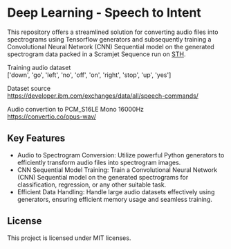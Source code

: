 # Deep Learning - Speech to Intent

This repository offers a streamlined solution for converting audio files into spectrograms using Tensorflow generators and subsequently training a Convolutional Neural Network (CNN) Sequential model on the generated spectrogram data packed in a Scramjet Sequence run on <a href= "https://github.com/scramjetorg/transform-hub" target = "_blank">STH</a>.

Training audio dataset<br/>
['down', 'go', 'left', 'no', 'off', 'on', 'right', 'stop', 'up', 'yes']

Dataset source<br/> 
https://developer.ibm.com/exchanges/data/all/speech-commands/

Audio convertion to PCM_S16LE Mono 16000Hz<br/>
https://convertio.co/opus-wav/

## Key Features

- Audio to Spectrogram Conversion: Utilize powerful Python generators to efficiently transform audio files into spectrogram images.
- CNN Sequential Model Training: Train a Convolutional Neural Network (CNN) Sequential model on the generated spectrograms for classification, regression, or any other suitable task.
- Efficient Data Handling: Handle large audio datasets effectively using generators, ensuring efficient memory usage and seamless training.


## License

This project is licensed under MIT licenses. 

